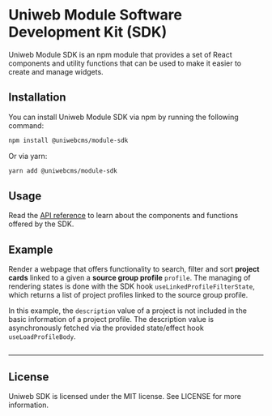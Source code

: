 # Uniweb Module Software Development Kit (SDK)

Uniweb Module SDK is an npm module that provides a set of React components and utility functions that can be used to make it easier to create and manage widgets.

<!-- This module provides five components: `ProfileImage`, `PopoverMenu`, `SmartLink`, `DocumentImage` and `Blogs`. -->

## Installation

You can install Uniweb Module SDK via npm by running the following command:

```bash
npm install @uniwebcms/module-sdk
```

Or via yarn:

```bash
yarn add @uniwebcms/module-sdk
```

## Usage

Read the [API reference](docs/api.md) to learn about the components and functions offered by the SDK.

## Example

Render a webpage that offers functionality to search, filter and sort **project cards** linked to a given a **source group profile** `profile`. The managing of rendering states is done with the SDK hook `useLinkedProfileFilterState`, which returns a list of project profiles linked to the source group profile.

In this example, the `description` value of a project is not included in the basic information of a project profile. The description value is asynchronously fetched via the provided state/effect hook `useLoadProfileBody`.

```javascript

```

<!-- #### Link

The `Link` component is used to create link element. It accepts the following props:

-   `to` - A Profile object or a string href to use as the destination.
-   `external` - Optional. A boolean explicitly indicating whether the link us to open in a different webpage.
-   `ariaLabel` - The `aria-label` property of the link
-   `title` - The `title` property of the link

> It also accepts the standard properties of React element (e.g., 'className', 'target', 'children', 'onClick')

Here's an example of how to use the `PopoverMenu` component:

```jsx
import { Link } from '@uniwebcms/module-sdk';

function MyComponent() {
    return (
        <div>
            <Link to='https:...' className='xxx'>
                <span>A link</span>
            </Link>
        </div>
    );
}
```

#### ProfileImage

The `ProfileImage` component is used to display a banner or avatar image of a `profile` element based on the provided parameters. It accepts the following props:

-   `profile` - A profile object.
-   `type` - the type of the image (e.g., 'banner', 'avatar')

Here's an example of how to use the `ProfileImage` component:

```jsx
import { ProfileImage } from '@uniwebcms/module-sdk';

function MyComponent() {
    return (
        <div>
            <ProfileImage profile={profile} type='banner' />
        </div>
    );
}
```

#### Blog

The `Blog` component is used to render a page that displays a list of articles and views the content of an individual article. It accepts all the props came from parent element and the following extra props:

-   `recommenderMode` - The mode that indicates the display of either `latest blogs` or `relative blogs` under the content of a single blog (e.g., 'latest', 'relative')

Here's an example of how to use the `Blogs` component:

```jsx
import { Blogs } from '@uniwebcms/module-sdk';

function MyComponent(props) {
    return (
        <div>
            <Blog {...props} recommenderMode='relative' />
        </div>
    );
}
```

#### PopoverMenu

The `PopoverMenu` component is used to create a quick open menu. It accepts the following props:

-   `trigger` - The trigger element for the menu
-   `options` - An array of options for the menu
-   `triggerClassName` - The class name of the trigger element
-   `position` - The position property of the opened menu
-   `width` - The width of the opened menu
-   `zIndex` - The `zIndex` property of the opened menu

Here's an example of how to use the `PopoverMenu` component:

```jsx
import { PopoverMenu } from '@uniwebcms/module-sdk';

function MyComponent() {
    const options = [<div>Option 1</div>, <div>Option 2</div>, <div>Option 2</div>];

    return (
        <div>
            <PopoverMenu trigger={<button>Open Menu</button>} options={options} triggerClassName='px-2 py-1 text-blue-600 text-sm border rounded' position='top-0 left-4' width='200px' zIndex='10' />
        </div>
    );
}
```

#### DocumentImage

The `DocumentImage` component is used to render an element based on the uploaded assets of the `file` field in a `profile` section. The asset can be either an image or a file. In the case of a regular file, this component renders an element with preview functionality if applicable. It accepts the following props:

-   `profile` - A Profile object.
-   `value` - The value of the file field to render.
-   `activeLang` - Specify the language of the value if it is a `multi-lingual` field.
-   `className` - The `className` of the element.
-   `filePreview` - A boolean indicate weather show file preview or not.

Here's an example of how to use the `DocumentImage` component:

```jsx
import { DocumentImage } from '@uniwebcms/module-sdk';

function MyComponent() {
    return (
        <div>
            <DocumentImage contentType='docufolio' viewType='profile' contentId='1' value='_fieldValue' activeLang='en' className='xxx' filePreview={true} />
        </div>
    );
}
```

### Utility Functions

Uniweb SDK also provides several utility functions that can be used to perform common tasks. These functions include:

-   `client` - A function for making AJAX get requests
-   `postClient` - A function for making AJAX post requests
-   `localize` - A function return the localized string; _params: `map, defaultValue, language, return_the_first_non_empty_value_if_lang_value_is_empty`_
-   `getProfiles` - A function for fetching profiles
-   `getProfile` - A function for fetching a single profile
-   `getProfileSection` - A function for fetching a single profile's section data
-   `getListProfileItems` - A function for fetching profiles in a list
-   `getProfileTypes` - A function for fetching the information of a profile

Here's examples of how to use these functions:

```js
import{ client, postClient, localize } from '@uniwebcms/module-sdk';

client
    .get('/api/data', {
        params: {}
    })
    .then((response) => console.log(response))
    .catch((error) => console.error(error));

postClient
    .post('/api', formData)
    .then((response) => console.log(response))
    .catch((error) => console.error(error));

localize({en: 'Title', fr:'Titre', 'Title', true});

getProfiles('_contentType', '_viewType');

getProfile('_contentType', '_contentId');

getProfileSection('_contentType', '_contentId', '_sectionId');

getListProfileItems('_listId');

getProfileTypes('_contentType', '_viewType');
``` -->

* * *

## License

Uniweb SDK is licensed under the MIT license. See LICENSE for more information.
